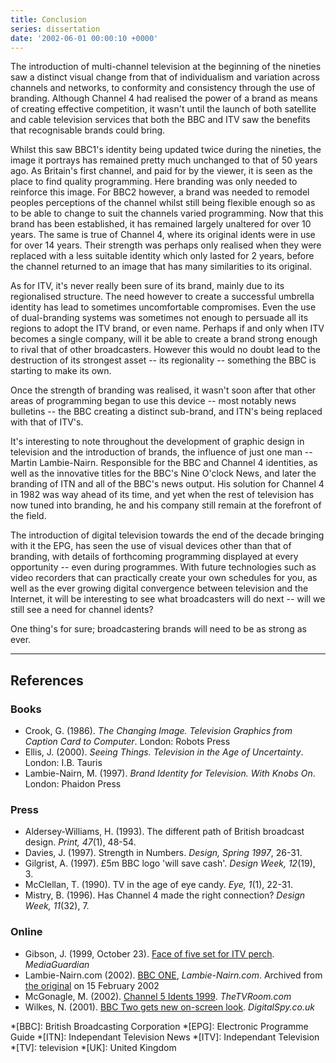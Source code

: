 ```yaml
---
title: Conclusion
series: dissertation
date: '2002-06-01 00:00:10 +0000'
---
```

The introduction of multi-channel television at the beginning of the nineties saw a distinct visual change from that of individualism and variation across channels and networks, to conformity and consistency through the use of branding. Although Channel 4 had realised the power of a brand as means of creating effective competition, it wasn't until the launch of both satellite and cable television services that both the BBC and ITV saw the benefits that recognisable brands could bring.

Whilst this saw BBC1's identity being updated twice during the nineties, the image it portrays has remained pretty much unchanged to that of 50 years ago. As Britain's first channel, and paid for by the viewer, it is seen as the place to find quality programming. Here branding was only needed to reinforce this image. For BBC2 however, a brand was needed to remodel peoples perceptions of the channel whilst still being flexible enough so as to be able to change to suit the channels varied programming. Now that this brand has been established, it has remained largely unaltered for over 10 years. The same is true of Channel 4, where its original idents were in use for over 14 years. Their strength was perhaps only realised when they were replaced with a less suitable identity which only lasted for 2 years, before the channel returned to an image that has many similarities to its original.

As for ITV, it's never really been sure of its brand, mainly due to its regionalised structure. The need however to create a successful umbrella identity has lead to sometimes uncomfortable compromises. Even the use of dual-branding systems was sometimes not enough to persuade all its regions to adopt the ITV brand, or even name. Perhaps if and only when ITV becomes a single company, will it be able to create a brand strong enough to rival that of other broadcasters. However this would no doubt lead to the destruction of its strongest asset -- its regionality -- something the BBC is starting to make its own.

Once the strength of branding was realised, it wasn't soon after that other areas of programming began to use this device -- most notably news bulletins -- the BBC creating a distinct sub-brand, and ITN's being replaced with that of ITV's.

It's interesting to note throughout the development of graphic design in television and the introduction of brands, the influence of just one man -- Martin Lambie-Nairn. Responsible for the BBC and Channel 4 identities, as well as the innovative titles for the BBC's Nine O'clock News, and later the branding of ITN and all of the BBC's news output. His solution for Channel 4 in 1982 was way ahead of its time, and yet when the rest of television has now tuned into branding, he and his company still remain at the forefront of the field.

The introduction of digital television towards the end of the decade bringing with it the EPG, has seen the use of visual devices other than that of branding, with details of forthcoming programming displayed at every opportunity -- even during programmes. With future technologies such as video recorders that can practically create your own schedules for you, as well as the ever growing digital convergence between television and the Internet, it will be interesting to see what broadcasters will do next -- will we still see a need for channel idents?

One thing's for sure; broadcastering brands will need to be as strong as ever.

***

## References

### Books
  * Crook, G. (1986). <cite>The Changing Image. Television Graphics from Caption Card to Computer</cite>. London: Robots Press
  * Ellis, J. (2000). <cite>Seeing Things. Television in the Age of Uncertainty</cite>. London: I.B. Tauris
  * Lambie-Nairn, M. (1997). <cite>Brand Identity for Television. With Knobs On</cite>. London: Phaidon Press

### Press
  * Aldersey-Williams, H. (1993). The different path of British broadcast design. <cite>Print, 47</cite>(1), 48-54.
  * Davies, J. (1997). Strength in Numbers. <cite>Design, Spring 1997</cite>, 26-31.
  * Gilgrist, A. (1997). £5m BBC logo 'will save cash'. <cite>Design Week, 12</cite>(19), 3.
  * McClellan, T. (1990). TV in the age of eye candy. <cite>Eye, 1</cite>(1), 22-31.
  * Mistry, B. (1996). Has Channel 4 made the right connection? <cite>Design Week, 11</cite>(32), 7.

### Online
  * Gibson, J. (1999, October 23). [Face of five set for ITV perch](http://media.guardian.co.uk/mediaguardian/story/0,7558,362192,00.html). <cite>MediaGuardian</cite>
  * Lambie-Nairn.com (2002). [BBC ONE](http://web.archive.org/web/20020215191943/http://www.lambie-nairn.com/casestudy.asp?ContentId=2954%26Parent=2725), <cite>Lambie-Nairn.com</cite>. Archived from [the original](http://www.lambie-nairn.com/casestudy.asp?ContentId=2954%26Parent=2725) on <time datetime="2002-02-15">15 February 2002</time>
  * McGonagle, M. (2002). [Channel 5 Idents 1999](http://www.thetvroom.com/p-ch5-1999-a.html). <cite>TheTVRoom.com</cite>
  * Wilkes, N. (2001). [BBC Two gets new on-screen look](http://www.digitalspy.co.uk/displayarticle.php?id=4234). <cite>DigitalSpy.co.uk</cite>

*[BBC]: British Broadcasting Corporation
*[EPG]: Electronic Programme Guide
*[ITN]: Independant Television News
*[ITV]: Independant Television
*[TV]: television
*[UK]: United Kingdom
